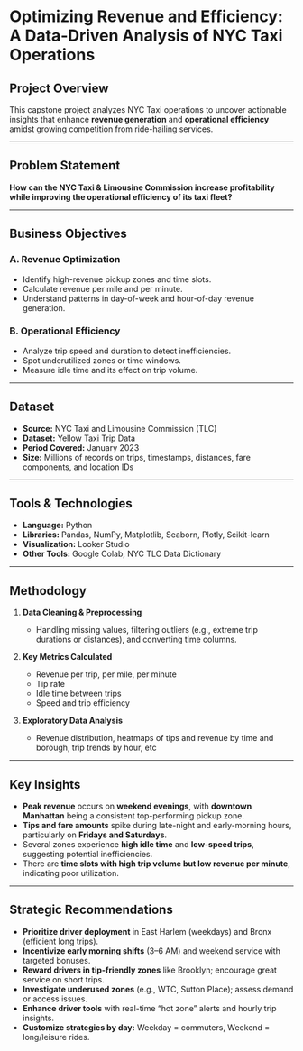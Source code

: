 
# Optimizing Revenue and Efficiency: A Data-Driven Analysis of NYC Taxi Operations

## Project Overview
This capstone project analyzes NYC Taxi operations to uncover actionable insights that enhance **revenue generation** and **operational efficiency** amidst growing competition from ride-hailing services.

---

## Problem Statement
**How can the NYC Taxi & Limousine Commission increase profitability while improving the operational efficiency of its taxi fleet?**

---

## Business Objectives

### A. Revenue Optimization
- Identify high-revenue pickup zones and time slots.
- Calculate revenue per mile and per minute.
- Understand patterns in day-of-week and hour-of-day revenue generation.

### B. Operational Efficiency
- Analyze trip speed and duration to detect inefficiencies.
- Spot underutilized zones or time windows.
- Measure idle time and its effect on trip volume.

---

## Dataset

- **Source:** NYC Taxi and Limousine Commission (TLC)
- **Dataset:** Yellow Taxi Trip Data
- **Period Covered:** January 2023
- **Size:** Millions of records on trips, timestamps, distances, fare components, and location IDs

---

## Tools & Technologies

- **Language:** Python
- **Libraries:** Pandas, NumPy, Matplotlib, Seaborn, Plotly, Scikit-learn
- **Visualization:** Looker Studio
- **Other Tools:** Google Colab, NYC TLC Data Dictionary

---

## Methodology

1. **Data Cleaning & Preprocessing**
   - Handling missing values, filtering outliers (e.g., extreme trip durations or distances), and converting time columns.

2. **Key Metrics Calculated**
   - Revenue per trip, per mile, per minute
   - Tip rate
   - Idle time between trips
   - Speed and trip efficiency

3. **Exploratory Data Analysis**
   - Revenue distribution, heatmaps of tips and revenue by time and borough, trip trends by hour, etc

---

## Key Insights

- **Peak revenue** occurs on **weekend evenings**, with **downtown Manhattan** being a consistent top-performing pickup zone.
- **Tips and fare amounts** spike during late-night and early-morning hours, particularly on **Fridays and Saturdays**.
- Several zones experience **high idle time** and **low-speed trips**, suggesting potential inefficiencies.
- There are **time slots with high trip volume but low revenue per minute**, indicating poor utilization.

---

## Strategic Recommendations

- **Prioritize driver deployment** 
in East Harlem (weekdays) and Bronx (efficient long trips).
- **Incentivize early morning shifts**
(3–6 AM) and weekend service with targeted bonuses.
- **Reward drivers in tip-friendly zones**
like Brooklyn; encourage great service on short trips.
- **Investigate underused zones** 
(e.g., WTC, Sutton Place); assess demand or access issues.
- **Enhance driver tools** 
with real-time “hot zone” alerts and hourly trip insights.
- **Customize strategies by day:** 
Weekday = commuters, Weekend = long/leisure rides.

